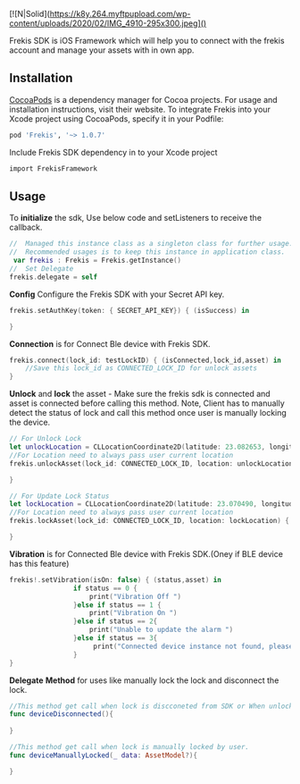 [![N|Solid](https://k8y.264.myftpupload.com/wp-content/uploads/2020/02/IMG_4910-295x300.jpeg]()

Frekis SDK is iOS Framework which will help you to connect with the frekis account and manage your assets with in own app.

## Installation
[CocoaPods](https://cocoapods.org/) is a dependency manager for Cocoa projects. For usage and installation instructions, visit their website. To integrate Frekis into your Xcode project using CocoaPods, specify it in your Podfile:
```bash
pod 'Frekis', '~> 1.0.7'
```
Include Frekis SDK dependency in to your Xcode project
```bash
import FrekisFramework
```
## Usage
To **initialize** the sdk, Use below code and setListeners to receive the callback.
```Swift
//  Managed this instance class as a singleton class for further usage.
//  Recommended usages is to keep this instance in application class.
 var frekis : Frekis = Frekis.getInstance()
//  Set Delegate
frekis.delegate = self
```
**Config** Configure the Frekis SDK with your Secret API key.
```Swift
frekis.setAuthKey(token: { SECRET_API_KEY}) { (isSuccess) in

}
```
**Connection** is for Connect Ble device with Frekis SDK.
```Swift
frekis.connect(lock_id: testLockID) { (isConnected,lock_id,asset) in
    //Save this lock_id as CONNECTED_LOCK_ID for unlock assets 
}
```
**Unlock** and **lock** the asset - Make sure the frekis sdk is connected and asset is connected before calling this method.
Note, Client has to manually detect the status of lock and call this method once user is manually locking the device.
```Swift
// For Unlock Lock
let unlockLocation = CLLocationCoordinate2D(latitude: 23.082653, longitude: 72.524578)
//For Location need to always pass user current location
frekis.unlockAsset(lock_id: CONNECTED_LOCK_ID, location: unlockLocation) { (unlockStatus,asset) in

}

// For Update Lock Status
let lockLocation = CLLocationCoordinate2D(latitude: 23.070490, longitude: 72.522692)
//For Location need to always pass user current location
frekis.lockAsset(lock_id: CONNECTED_LOCK_ID, location: lockLocation) { (lockStatus) in

}
```

**Vibration** is for Connected Ble device with Frekis SDK.(Oney if BLE device has this feature)
```Swift
frekis!.setVibration(isOn: false) { (status,asset) in
                if status == 0 {
                    print("Vibration Off ")
                }else if status == 1 {
                    print("Vibration On ")
                }else if status == 2{
                    print("Unable to update the alarm ")
                }else if status == 3{
                     print("Connected device instance not found, please reconnect device to continue.")
                }
}
```
**Delegate** **Method** for uses like manually lock the lock and disconnect the lock.
```Swift
//This method get call when lock is discconeted from SDK or When unlocked
func deviceDisconnected(){
    
}

//This method get call when lock is manually locked by user.
func deviceManuallyLocked(_ data: AssetModel?){

}
```

